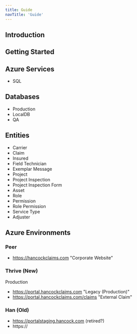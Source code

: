 ```yaml
---
title: Guide
navTitle: 'Guide'
---
```


## Introduction

## Getting Started

## Azure Services

- SQL

## Databases

- Production
- LocalDB
- QA

## Entities

- Carrier
- Claim
- Insured
- Field Technician
- Exemplar Message
- Project
- Project Inspection
- Project Inspection Form
- Asset
- Role
- Permission
- Role Permission
- Service Type
- Adjuster

## Azure Environments

### Peer

- https://hancockclaims.com "Corporate Website"

### Thrive (New)

Production

- https://portal.hancockclaims.com "Legacy (Production)"
- https://portal.hancockclaims.com/claims "External Claim"

### Han (Old)

- https://portalstaging.hancock.com (retired?)
- https://
